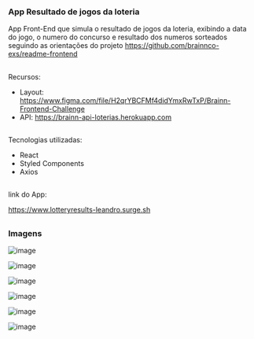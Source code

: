 ### App Resultado de jogos da loteria


App Front-End que simula o resultado de jogos da loteria, exibindo a data do jogo, o numero do concurso e resultado dos numeros sorteados
seguindo as orientações do projeto https://github.com/brainnco-exs/readme-frontend

##

Recursos:
- Layout: https://www.figma.com/file/H2qrYBCFMf4didYmxRwTxP/Brainn-Frontend-Challenge
- API: https://brainn-api-loterias.herokuapp.com

##

##

Tecnologias utilizadas:

- React
- Styled Components
- Axios

##

 link do App:

https://www.lotteryresults-leandro.surge.sh

##

### Imagens
![image](https://user-images.githubusercontent.com/91208460/164301543-4558ca60-76a7-4b50-844c-68fabf7bc8f8.png)

![image](https://user-images.githubusercontent.com/91208460/164301619-f048d246-68a0-4e58-b583-937d5d3aeb27.png)

![image](https://user-images.githubusercontent.com/91208460/164301688-80a5f380-7e18-4f63-b880-4501335f2f1b.png)

![image](https://user-images.githubusercontent.com/91208460/164301724-1d3451cd-69a4-4da0-8e41-52233dd8f925.png)

![image](https://user-images.githubusercontent.com/91208460/164301777-1b1f054a-6165-4a4f-baee-966448ae327a.png)

![image](https://user-images.githubusercontent.com/91208460/164301833-135417c4-85a2-4c00-967b-e69ec6afe1c6.png)
